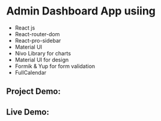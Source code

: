 <h1>Admin Dashboard App usiing </h1>

<ul>
<li>React js</li>
<li>React-router-dom</li>
<li>React-pro-sidebar </li>
<li>Material UI </li>
<li>Nivo Library for charts</li>
<li>Material UI for design</li>
<li>Formik & Yup for form validation</li>
<li>FullCalendar </li>
</ul>

<h2>Project Demo: </h2>

<h2>Live Demo: </h2>
